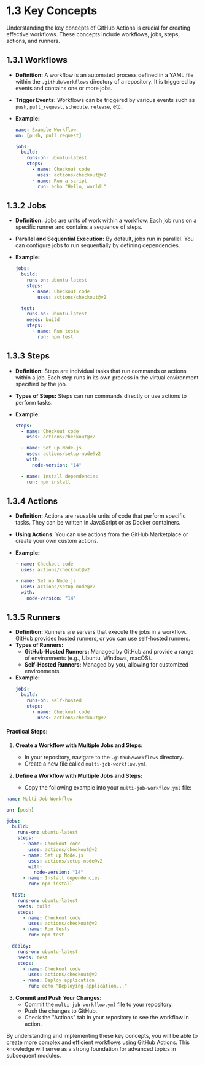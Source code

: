 # 1.3 Key Concepts

Understanding the key concepts of GitHub Actions is crucial for creating effective workflows. These concepts include workflows, jobs, steps, actions, and runners.

## **1.3.1 Workflows**

- **Definition:** A workflow is an automated process defined in a YAML file within the `.github/workflows` directory of a repository. It is triggered by events and contains one or more jobs.

- **Trigger Events:** Workflows can be triggered by various events such as `push`, `pull_request`, `schedule`, `release`, etc.

- **Example:**

  ```yaml
  name: Example Workflow
  on: [push, pull_request]

  jobs:
    build:
      runs-on: ubuntu-latest
      steps:
        - name: Checkout code
          uses: actions/checkout@v2
        - name: Run a script
          run: echo "Hello, world!"
  ```

## **1.3.2 Jobs**

- **Definition:** Jobs are units of work within a workflow. Each job runs on a specific runner and contains a sequence of steps.
- **Parallel and Sequential Execution:** By default, jobs run in parallel. You can configure jobs to run sequentially by defining dependencies.
- **Example:**

  ```yaml
  jobs:
    build:
      runs-on: ubuntu-latest
      steps:
        - name: Checkout code
          uses: actions/checkout@v2

    test:
      runs-on: ubuntu-latest
      needs: build
      steps:
        - name: Run tests
          run: npm test
  ```

## **1.3.3 Steps**

- **Definition:** Steps are individual tasks that run commands or actions within a job. Each step runs in its own process in the virtual environment specified by the job.

- **Types of Steps:** Steps can run commands directly or use actions to perform tasks.

- **Example:**

  ```yaml
  steps:
    - name: Checkout code
      uses: actions/checkout@v2

    - name: Set up Node.js
      uses: actions/setup-node@v2
      with:
        node-version: "14"

    - name: Install dependencies
      run: npm install
  ```

## **1.3.4 Actions**

- **Definition:** Actions are reusable units of code that perform specific tasks. They can be written in JavaScript or as Docker containers.
- **Using Actions:** You can use actions from the GitHub Marketplace or create your own custom actions.
- **Example:**

  ```yaml
  - name: Checkout code
    uses: actions/checkout@v2

  - name: Set up Node.js
    uses: actions/setup-node@v2
    with:
      node-version: "14"
  ```

## **1.3.5 Runners**

- **Definition:** Runners are servers that execute the jobs in a workflow. GitHub provides hosted runners, or you can use self-hosted runners.
- **Types of Runners:**
  - **GitHub-Hosted Runners:** Managed by GitHub and provide a range of environments (e.g., Ubuntu, Windows, macOS).
  - **Self-Hosted Runners:** Managed by you, allowing for customized environments.
- **Example:**
  ```yaml
  jobs:
    build:
      runs-on: self-hosted
      steps:
        - name: Checkout code
          uses: actions/checkout@v2
  ```

#### Practical Steps:

1. **Create a Workflow with Multiple Jobs and Steps:**

   - In your repository, navigate to the `.github/workflows` directory.
   - Create a new file called `multi-job-workflow.yml`.

2. **Define a Workflow with Multiple Jobs and Steps:**
   - Copy the following example into your `multi-job-workflow.yml` file:

```yaml
name: Multi-Job Workflow

on: [push]

jobs:
  build:
    runs-on: ubuntu-latest
    steps:
      - name: Checkout code
        uses: actions/checkout@v2
      - name: Set up Node.js
        uses: actions/setup-node@v2
        with:
          node-version: "14"
      - name: Install dependencies
        run: npm install

  test:
    runs-on: ubuntu-latest
    needs: build
    steps:
      - name: Checkout code
        uses: actions/checkout@v2
      - name: Run tests
        run: npm test

  deploy:
    runs-on: ubuntu-latest
    needs: test
    steps:
      - name: Checkout code
        uses: actions/checkout@v2
      - name: Deploy application
        run: echo "Deploying application..."
```

3. **Commit and Push Your Changes:**
   - Commit the `multi-job-workflow.yml` file to your repository.
   - Push the changes to GitHub.
   - Check the "Actions" tab in your repository to see the workflow in action.

By understanding and implementing these key concepts, you will be able to create more complex and efficient workflows using GitHub Actions. This knowledge will serve as a strong foundation for advanced topics in subsequent modules.
